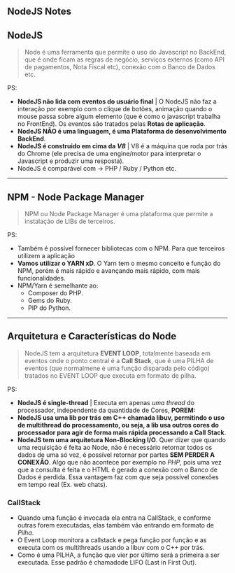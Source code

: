 ## NodeJS Notes

## NodeJS

> Node é uma ferramenta que permite o uso do Javascript no BackEnd, que é onde ficam as regras de negócio, serviços externos (como API de pagamentos, Nota Fiscal etc), conexão com o Banco de Dados etc.

PS:

* **NodeJS não lida com eventos do usuário final** | O NodeJS não faz a interação por exemplo com o clique de botões, animação quando o mouse passa sobre algum elemento (que é como o javascript trabalha no FrontEnd). Os eventos são tratados pelas **Rotas de aplicação**.
* **NodeJS NÃO é uma linguagem, é uma Plataforma de desenvolvimento BackEnd**.
* **NodeJS é construido em cima da _V8_** | V8 é a máquina que roda por trás do Chrome (ele precisa de uma engine/motor para interpretar o Javascript e produzir uma resposta).
* NodeJS é comparável com -> PHP / Ruby / Python etc.

---

## NPM - Node Package Manager

> NPM ou Node Package Manager é uma plataforma que permite a instalação de LIBs de terceiros.

PS:

* Também é possível fornecer bibliotecas com o NPM. Para que terceiros utilizem a aplicação
* **Vamos utilizar o YARN xD**. O Yarn tem o mesmo conceito e função do NPM, porém é mais rápido e avançando mais rápido, com mais funcionalidades.
* NPM/Yarn é semelhante ao:
  * Composer do PHP.
  * Gems do Ruby.
  * PIP do Python.

---

## Arquitetura e Características do Node

> NodeJS tem a arquitetura **EVENT LOOP**, totalmente baseada em eventos onde o ponto central é a **Call Stack**, que é uma PILHA de eventos (que normalmene é uma função disparada pelo código) tratados no EVENT LOOP que executa em formato de pilha.

PS:

* **NodeJS é single-thread** | Executa em apenas _uma thread_ do processador, independente da quantidade de Cores, **POREM:**
* **NodeJS usa uma lib por trás em C++ chamada libuv, permitindo o uso de multithread do processamento, ou seja, a lib usa outros cores do processador para agir de forma mais rápida processando a Call Stack**.
* **NodeJS tem uma arquitetura Non-Blocking I/O**. Quer dizer que quando uma requisição é feita ao Node, não é necessário retornar todos os dados de uma só vez, é possível retornar por partes **SEM PERDER A CONEXÃO**. Algo que não acontece por exemplo no _PHP_, pois uma vez que a consulta é feita e o HTML é gerado a conexão com o Banco de Dados é perdida. Essa vantagem faz com que seja possível conexões em tempo real (Ex. web chats).

### CallStack

* Quando uma função é invocada ela entra na CallStack, e conforme outras forem executadas, elas também vão entrando em formato de _Pilha_.
* O Event Loop monitora a callstack e pega função por função e as executa com os multithreads usando a libuv com o C++ por trás.
* Como é uma PILHA, a função que vier por último será a primeira a ser executada. Esse padrão é chamadode LIFO (Last in First Out).
